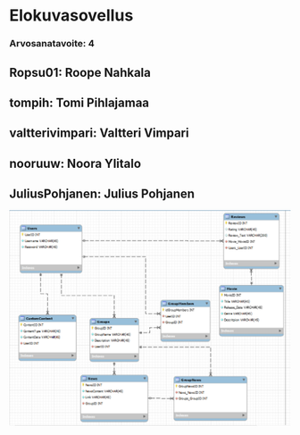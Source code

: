 # Elokuvasovellus

### Arvosanatavoite: 4

## Ropsu01: Roope Nahkala

## tompih: Tomi Pihlajamaa

## valtterivimpari: Valtteri Vimpari

## nooruuw: Noora Ylitalo

## JuliusPohjanen: Julius Pohjanen

![ER-Kaavio](https://github.com/TVT22-10/Elokuvasovellus/blob/main/diagrams/er-kaavio.png)

